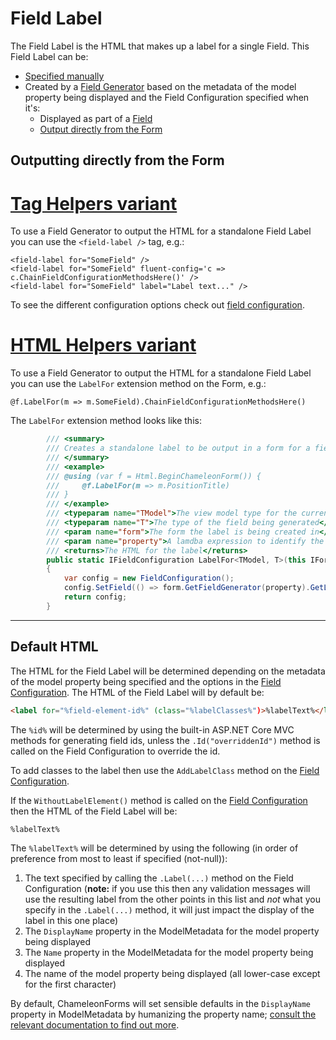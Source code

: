 # Field Label

The Field Label is the HTML that makes up a label for a single Field. This Field Label can be:

* [Specified manually](field.md#manually-specify-html)
* Created by a [Field Generator](index.md#field-types) based on the metadata of the model property being displayed and the Field Configuration specified when it's:
    * Displayed as part of a [Field](field.md)
    * [Output directly from the Form](#outputting-directly-from-the-form)

## Outputting directly from the Form

# [Tag Helpers variant](#tab/output-th)

To use a Field Generator to output the HTML for a standalone Field Label you can use the `<field-label />` tag, e.g.:

```cshtml
<field-label for="SomeField" />
<field-label for="SomeField" fluent-config='c => c.ChainFieldConfigurationMethodsHere()' />
<field-label for="SomeField" label="Label text..." />
```

To see the different configuration options check out [field configuration](field-configuration.md#tag-helper-mappings).

# [HTML Helpers variant](#tab/output-hh)

To use a Field Generator to output the HTML for a standalone Field Label you can use the `LabelFor` extension method on the Form, e.g.:

```cshtml
@f.LabelFor(m => m.SomeField).ChainFieldConfigurationMethodsHere()
```

The `LabelFor` extension method looks like this:

```cs
        /// <summary>
        /// Creates a standalone label to be output in a form for a field.
        /// </summary>
        /// <example>
        /// @using (var f = Html.BeginChameleonForm()) {
        ///     @f.LabelFor(m => m.PositionTitle)
        /// }
        /// </example>
        /// <typeparam name="TModel">The view model type for the current view</typeparam>        
        /// <typeparam name="T">The type of the field being generated</typeparam>
        /// <param name="form">The form the label is being created in</param>
        /// <param name="property">A lamdba expression to identify the field to render the label for</param>
        /// <returns>The HTML for the label</returns>
        public static IFieldConfiguration LabelFor<TModel, T>(this IForm<TModel> form, Expression<Func<TModel, T>> property)
        {
            var config = new FieldConfiguration();
            config.SetField(() => form.GetFieldGenerator(property).GetLabelHtml(config));
            return config;
        }
```

***


## Default HTML

The HTML for the Field Label will be determined depending on the metadata of the model property being specified and the options in the [Field Configuration](field-configuration.md). The HTML of the Field Label will by default be:

```html
<label for="%field-element-id%" (class="%labelClasses%")>%labelText%</label>
```

The `%id%` will be determined by using the built-in ASP.NET Core MVC methods for generating field ids, unless the `.Id("overriddenId")` method is called on the Field Configuration to override the id.

To add classes to the label then use the `AddLabelClass` method on the [Field Configuration](field-configuration.md).

If the `WithoutLabelElement()` method is called on the [Field Configuration](field-configuration.md) then the HTML of the Field Label will be:

```html
%labelText%
```

The `%labelText%` will be determined by using the following (in order of preference from most to least if specified (not-null)):

1. The text specified by calling the `.Label(...)` method on the Field Configuration (**note:** if you use this then any validation messages will use the resulting label from the other points in this list and *not* what you specify in the `.Label(...)` method, it will just impact the display of the label in this one place)
2. The `DisplayName` property in the ModelMetadata for the model property being displayed
3. The `Name` property in the ModelMetadata for the model property being displayed
4. The name of the model property being displayed (all lower-case except for the first character)

By default, ChameleonForms will set sensible defaults in the `DisplayName` property in ModelMetadata by humanizing the property name; [consult the relevant documentation to find out more](labels.md).
